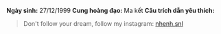 **Ngày sinh:** 27/12/1999
**Cung hoàng đạo:** Ma kết
**Câu trích dẫn yêu thích:**
> Don't follow your dream, follow my instagram: [nhenh.snl](https://www.instagram.com/nhenh.snl/)
